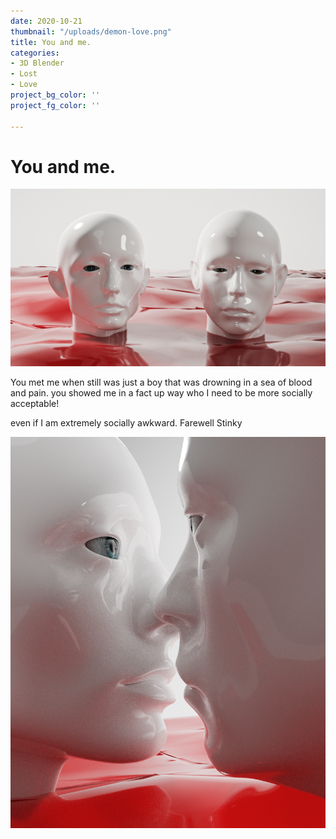 ```yaml
---
date: 2020-10-21
thumbnail: "/uploads/demon-love.png"
title: You and me.
categories:
- 3D Blender
- Lost
- Love
project_bg_color: ''
project_fg_color: ''

---
```

# You and me.

![](/uploads/demon-love.png)

You met me when still was just a boy that was drowning in a sea of blood and pain. you showed me in a fact up way who I need to be more socially acceptable!

even if I am extremely socially awkward. Farewell Stinky

![](/uploads/blood-kiss-denoise.png)